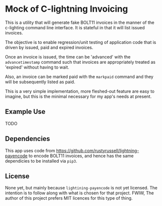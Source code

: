 # Mock of C-lightning Invoicing

This is a utility that will generate fake BOLT11 invoices in the manner of the c-lighting command line interface. It is stateful in that it will list issued invoices.

The objective is to enable regression/unit testing of application code that is driven by issued, paid and expired invoices.

Once an invoice is issued, the time can be 'advanced' with the `advancetimestamp` command such that invoices are appropriately treated as 'expired' without having to wait.

Also, an invoice can be marked paid with the `markpaid` command and they will be subsequently listed as paid.

This is a very simple implementation, more fleshed-out feature are easy to imagine, but this is the minimal necessary for my app's needs at present.

## Example Use

TODO

## Dependencies

This app uses code from https://github.com/rustyrussell/lightning-payencode to encode BOLT11 invoices, and hence has the same dependicies to be installed via `pip3`.

## License

None yet, but mainly because `lightining-payencode` is not yet licensed. The intention is to follow along with what is chosen for that project. FWIW, The author of this project prefers MIT licences for this type of thing.
